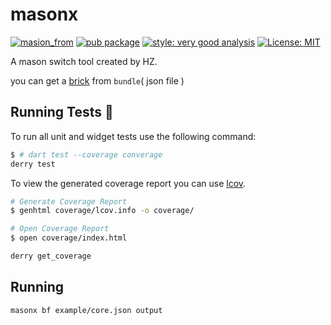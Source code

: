 # masonx

[![masion_from][actions_badge]][actions_link]  [![pub package][pub_badge]][pub_link] [![style: very good analysis][very_good_analysis_badge]][very_good_analysis_link]
[![License: MIT][license_badge]][license_link]

A mason switch tool created by HZ.

you can get a [brick](https://github.**com**/felangel/mason) from `bundle`( json file )

## Running Tests 🧪

To run all unit and widget tests use the following command:

```sh
$ # dart test --coverage converage
derry test
```

To view the generated coverage report you can use [lcov](https://github.com/linux-test-project/lcov).

```sh
# Generate Coverage Report
$ genhtml coverage/lcov.info -o coverage/

# Open Coverage Report
$ open coverage/index.html

derry get_coverage
```

## Running
```sh
masonx bf example/core.json output
```

<!-- [coverage_link]: coverage/report/index.html -->
<!-- [coverage_badge]: coverage_badge.svg -->
[coverage_badge]: https://github.com/huang12zheng/masonx/actions/workflows/main.yaml/coverage_badge.svg
[license_badge]: https://img.shields.io/badge/license-MIT-blue.svg
[license_link]: https://opensource.org/licenses/MIT
[very_good_analysis_badge]: https://img.shields.io/badge/style-very_good_analysis-B22C89.svg
[very_good_analysis_link]: https://pub.dev/packages/very_good_analysis
[actions_badge]: https://github.com/huang12zheng/masonx/actions/workflows/main.yaml/badge.svg
[actions_link]: https://github.com/huang12zheng/masonx/actions/workflows/main.yaml
[pub_badge]:https://img.shields.io/pub/v/masonx.svg
[pub_link]:https://pub.dartlang.org/packages/masonx